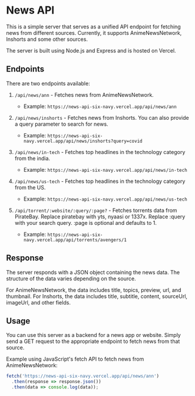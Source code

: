 # News API

This is a simple server that serves as a unified API endpoint for fetching news from different sources. Currently, it supports AnimeNewsNetwork, Inshorts and some other sources.

The server is built using Node.js and Express and is hosted on Vercel.

## Endpoints

There are two endpoints available:

1. `/api/news/ann` - Fetches news from AnimeNewsNetwork.
   * Example: `https://news-api-six-navy.vercel.app/api/news/ann`
   
2. `/api/news/inshorts` - Fetches news from Inshorts. You can also provide a query parameter to search for news.
   * Example: `https://news-api-six-navy.vercel.app/api/news/inshorts?query=covid`
  
3. `/api/news/in-tech` - Fetches top headlines in the technology category from the india.
   * Example: `https://news-api-six-navy.vercel.app/api/news/in-tech`

4. `/api/news/us-tech` - Fetches top headlines in the technology category from the US.
   * Example: `https://news-api-six-navy.vercel.app/api/news/us-tech`
  
5. `/api/torrent/:website/:query/:page?` - Fetches torrents data from PirateBay. Replace piratebay with yts, nyaasi or 1337x. Replace :query with your search query. :page is optional and defaults to 1.
   * Example: `https://news-api-six-navy.vercel.app/api/torrents/avengers/1`

## Response

The server responds with a JSON object containing the news data. The structure of the data varies depending on the source.

For AnimeNewsNetwork, the data includes title, topics, preview, url, and thumbnail. For Inshorts, the data includes title, subtitle, content, sourceUrl, imageUrl, and other fields.

## Usage

You can use this server as a backend for a news app or website. Simply send a GET request to the appropriate endpoint to fetch news from that source.

Example using JavaScript's fetch API to fetch news from AnimeNewsNetwork:

```javascript
fetch('https://news-api-six-navy.vercel.app/api/news/ann')
  .then(response => response.json())
  .then(data => console.log(data));


